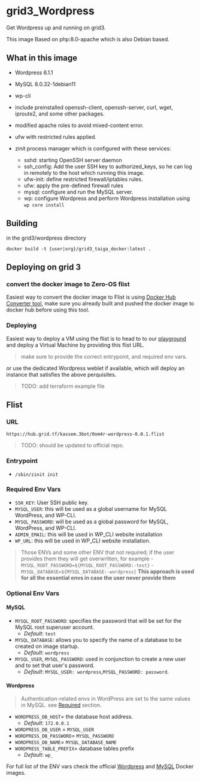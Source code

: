 # grid3_Wordpress

Get Wordpress up and running on grid3.

This image Based on php:8.0-apache which is also Debian based.

## What in this image

- Wordpress 6.1.1
- MySQL 8.0.32-1debian11
- wp-cli
- include preinstalled openssh-client, openssh-server, curl, wget, iproute2, and some other packages.
- modified apache roles to avoid mixed-content error.
- ufw with restricted rules applied.
- zinit process manager which is configured with these services:
  
  - sshd: starting OpenSSH server daemon
  - ssh_config: Add the user SSH key to authorized_keys, so he can log in remotely to the host which running this image.
  - ufw-init: define restricted firewall/iptables rules.
  - ufw: apply the pre-defined firewall rules
  - mysql: configure and run the MySQL server.
  - wp: configure Wordpress and perform Wordpress installation using `wp core install`

## Building

in the grid3/wordpress directory

`docker build -t {user|org}/grid3_taiga_docker:latest .`

## Deploying on grid 3

### convert the docker image to Zero-OS flist

Easiest way to convert the docker image to Flist is using [Docker Hub Converter tool](https://hub.grid.tf/docker-convert), make sure you already built and pushed the docker image to docker hub before using this tool.

### Deploying

Easiest way to deploy a VM using the flist is to head to to our [playground](https://play.grid.tf) and deploy a Virtual Machine by providing this flist URL.

> make sure to provide the correct entrypoint, and required env vars.

or use the dedicated Wordpress weblet if available, which will deploy an instance that satisfies the above perquisites.

> TODO: add terraform example file

## Flist

### URL

````
https://hub.grid.tf/kassem.3bot/0om4r-wordpress-0.0.1.flist
````

> TODO: should be updated to official repo.

### Entrypoint

- `/sbin/zinit init`

### Required Env Vars

- `SSH_KEY`: User SSH public key.
- `MYSQL_USER`: this will be used as a global username for MySQL WordPress, and WP-CLI.
- `MYSQL_PASSWORD`: will be used as a global password for MySQL, WordPress, and WP-CLI.
- `ADMIN_EMAIL`: this will be used in WP_CLI website installation
- `WP_URL`: this will be used in WP_CLI website installation.

> Those ENVs and some other ENV that not required; if the user provides them they will get overwritten, for example
    - `MYSQL_ROOT_PASSWORD=${MYSQL_ROOT_PASSWORD:-test}`
    - `MYSQL_DATABASE=${MYSQL_DATABASE:-wordpress}`
> **This approach is used for all the essential envs in case the user never provide them**

### Optional Env Vars

#### MySQL

- `MYSQL_ROOT_PASSWORD`: specifies the password that will be set for the MySQL root superuser account.
  - _Default_: `test`
- `MYSQL_DATABASE`: allows you to specify the name of a database to be created on image startup.
  - _Default_: `wordpress`
- `MYSQL_USER`, `MYSQL_PASSWORD`: used in conjunction to create a new user and to set that user's password.
  - _Default_: `MYSQL_USER: wordpress`,`MYSQL_PASSWORD: password`.

#### Wordpress

> Authentication-related envs in WordPress are set to the same values in MySQL. see [Required](./README.md#required-env-vars) section.

- `WORDPRESS_DB_HOST`= the database host address.
  - _Default_: `172.0.0.1`
- `WORDPRESS_DB_USER` = `MYSQL_USER`
- `WORDPRESS_DB_PASSWORD`= `MYSQL_PASSWORD`
- `WORDPRESS_DB_NAME`= `MYSQL_DATABASE_NAME`
- `WORDPRESS_TABLE_PREFIX`= database tables prefix
  - _Default_: `wp_`
  
For full list of the ENV vars check the official [Wordpress](https://hub.docker.com/_/wordpress) and [MySQL](https://hub.docker.com/_/mysql) Docker images.
